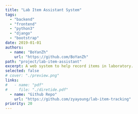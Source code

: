 ```yaml
---
title: "Lab Item Assistant System"
tags:
  - "backend"
  - "frontend"
  - "python3"
  - "django"
  - "bootstrap"
date: 2019-01-01
authors:
  - name: "BoYanZh"
    url: "https://github.com/BoYanZh"
path: "project/lab-item-assistant"
excerpt: A web system to help record items in laboratory.
selected: false
# cover: "./preview.png"
links:
#   - name: "pdf"
#     file: "./diretide.pdf"
  - name: "Github Repo"
    url: "https://github.com/zyayoung/lab-item-tracking"
priority: 20
---
```


<!-- ## Title 1 -->

<!-- ### Preview

[Preview](./preview.png) -->

<!-- ### Website

[Github](https://github.com/joint-online-judge)

## Title 2

## Title 3

## Title 4 -->
